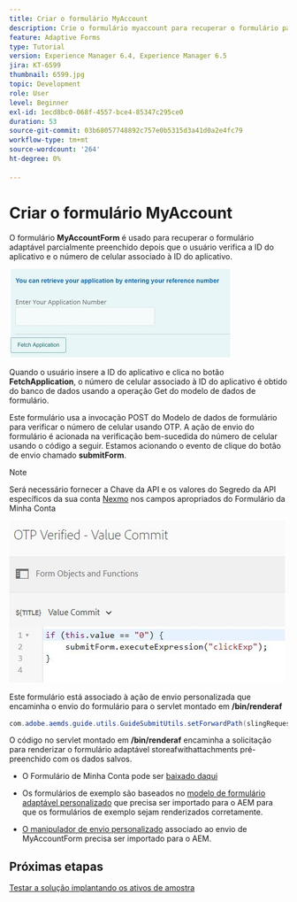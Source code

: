 ```yaml
---
title: Criar o formulário MyAccount
description: Crie o formulário myaccount para recuperar o formulário parcialmente preenchido na verificação bem-sucedida da ID do aplicativo e do número de telefone.
feature: Adaptive Forms
type: Tutorial
version: Experience Manager 6.4, Experience Manager 6.5
jira: KT-6599
thumbnail: 6599.jpg
topic: Development
role: User
level: Beginner
exl-id: 1ecd8bc0-068f-4557-bce4-85347c295ce0
duration: 53
source-git-commit: 03b68057748892c757e0b5315d3a41d0a2e4fc79
workflow-type: tm+mt
source-wordcount: '264'
ht-degree: 0%

---
```


# Criar o formulário MyAccount

O formulário **MyAccountForm** é usado para recuperar o formulário adaptável parcialmente preenchido depois que o usuário verifica a ID do aplicativo e o número de celular associado à ID do aplicativo.

![formulário da minha conta](assets/6599.JPG)

Quando o usuário insere a ID do aplicativo e clica no botão **FetchApplication**, o número de celular associado à ID do aplicativo é obtido do banco de dados usando a operação Get do modelo de dados de formulário.

Este formulário usa a invocação POST do Modelo de dados de formulário para verificar o número de celular usando OTP. A ação de envio do formulário é acionada na verificação bem-sucedida do número de celular usando o código a seguir. Estamos acionando o evento de clique do botão de envio chamado **submitForm**.

>[!NOTE]
> Será necessário fornecer a Chave da API e os valores do Segredo da API específicos da sua conta [Nexmo](https://dashboard.nexmo.com/) nos campos apropriados do Formulário da Minha Conta

![acionador-envio](assets/trigger-submit.JPG)



Este formulário está associado à ação de envio personalizada que encaminha o envio do formulário para o servlet montado em **/bin/renderaf**

```java
com.adobe.aemds.guide.utils.GuideSubmitUtils.setForwardPath(slingRequest,"/bin/renderaf",null,null);
```

O código no servlet montado em **/bin/renderaf** encaminha a solicitação para renderizar o formulário adaptável storeafwithattachments pré-preenchido com os dados salvos.


* O Formulário de Minha Conta pode ser [baixado daqui](assets/my-account-form.zip)

* Os formulários de exemplo são baseados no [modelo de formulário adaptável personalizado](assets/custom-template-with-page-component.zip) que precisa ser importado para o AEM para que os formulários de exemplo sejam renderizados corretamente.

* [O manipulador de envio personalizado](assets/custom-submit-my-account-form.zip) associado ao envio de MyAccountForm precisa ser importado para o AEM.

## Próximas etapas

[Testar a solução implantando os ativos de amostra](./deploy-this-sample.md)
